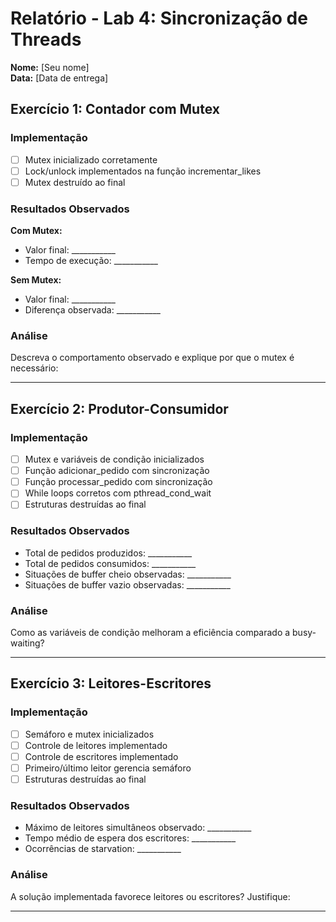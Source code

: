 # Relatório - Lab 4: Sincronização de Threads

**Nome:** [Seu nome]  
**Data:** [Data de entrega]

## Exercício 1: Contador com Mutex

### Implementação
- [ ] Mutex inicializado corretamente
- [ ] Lock/unlock implementados na função incrementar_likes
- [ ] Mutex destruído ao final

### Resultados Observados
**Com Mutex:**
- Valor final: ___________
- Tempo de execução: ___________

**Sem Mutex:**
- Valor final: ___________
- Diferença observada: ___________

### Análise
Descreva o comportamento observado e explique por que o mutex é necessário:

_______________________________________________

## Exercício 2: Produtor-Consumidor

### Implementação
- [ ] Mutex e variáveis de condição inicializados
- [ ] Função adicionar_pedido com sincronização
- [ ] Função processar_pedido com sincronização
- [ ] While loops corretos com pthread_cond_wait
- [ ] Estruturas destruídas ao final

### Resultados Observados
- Total de pedidos produzidos: ___________
- Total de pedidos consumidos: ___________
- Situações de buffer cheio observadas: ___________
- Situações de buffer vazio observadas: ___________

### Análise
Como as variáveis de condição melhoram a eficiência comparado a busy-waiting?

_______________________________________________

## Exercício 3: Leitores-Escritores

### Implementação
- [ ] Semáforo e mutex inicializados
- [ ] Controle de leitores implementado
- [ ] Controle de escritores implementado
- [ ] Primeiro/último leitor gerencia semáforo
- [ ] Estruturas destruídas ao final

### Resultados Observados
- Máximo de leitores simultâneos observado: ___________
- Tempo médio de espera dos escritores: ___________
- Ocorrências de starvation: ___________

### Análise
A solução implementada favorece leitores ou escritores? Justifique:

_______________________________________________
